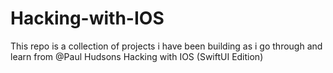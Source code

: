 # Hacking-with-IOS

This repo is a collection of projects i have been building as i go through and learn from @Paul Hudsons Hacking with IOS (SwiftUI Edition)
